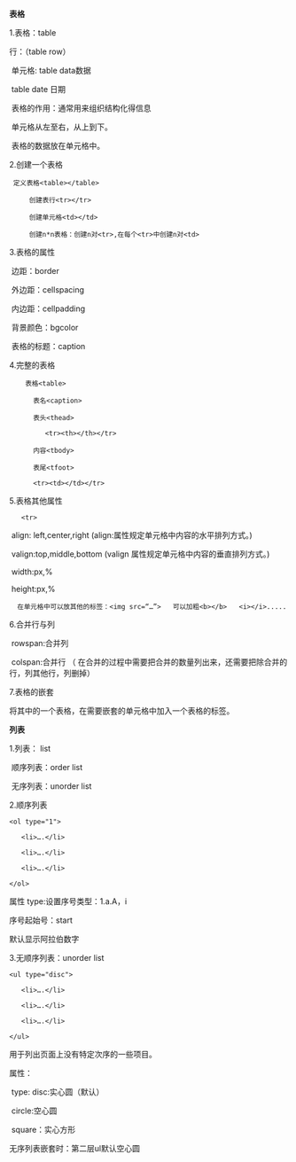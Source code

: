 **表格**

1.表格：table       

行：（table row）

​      单元格:     table  data数据

​                     table  date 日期

​    表格的作用：通常用来组织结构化得信息

​                      单元格从左至右，从上到下。

​                      表格的数据放在单元格中。

  

2.创建一个表格

```
 定义表格<table></table>

​     创建表行<tr></tr>

​     创建单元格<td></td>

​     创建n*n表格：创建n对<tr>,在每个<tr>中创建n对<td>
```



3.表格的属性

​     边距：border

​     外边距：cellspacing

​     内边距：cellpadding

​     背景颜色：bgcolor

​     表格的标题：caption



 4.完整的表格

```
    表格<table>

​      表名<caption>

​      表头<thead>

​         <tr><th></th></tr>

​      内容<tbody>

​      表尾<tfoot>

​      <tr><td></td></tr>
```



5.表格其他属性

```
   <tr>
```

​       align:   left,center,right       (align:属性规定单元格中内容的水平排列方式。)

​       valign:top,middle,bottom   (valign 属性规定单元格中内容的垂直排列方式。)

​       width:px,%

​       height:px,%

```
  在单元格中可以放其他的标签：<img src=“…”>   可以加粗<b></b>   <i></i>.....
```

6.合并行与列

​      rowspan:合并列

​      colspan:合并行 （ 在合并的过程中需要把合并的数量列出来，还需要把除合并的行，列其他行，列删掉）

7.表格的嵌套

   将其中的一个表格，在需要嵌套的单元格中加入一个表格的标签。



**列表**

1.列表： list

​    顺序列表：order list

​    无序列表：unorder  list



2.顺序列表

```
<ol type="1"> 

   <li>….</li>

   <li>….</li>

   <li>….</li>

</ol>
```

属性 type:设置序号类型：1.a.A，i

  序号起始号：start

  默认显示阿拉伯数字



3.无顺序列表：unorder list

```
<ul type="disc">

   <li>….</li>

   <li>….</li>

   <li>….</li>

</ul>
```

用于列出页面上没有特定次序的一些项目。

属性：

​             type:  disc:实心圆（默认）

​             circle:空心圆

​             square：实心方形

无序列表嵌套时：第二层ul默认空心圆